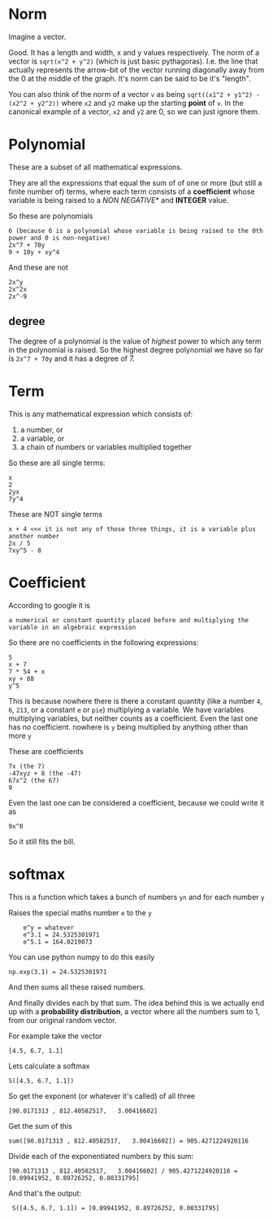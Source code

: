 # Norm

Imagine a vector. 

Good. It has a length and width, x and y values respectively. The norm of a vector is `sqrt(x^2 + y^2)` (which is just basic pythagoras). I.e. the line that actually represents the arrow-bit of the vector running diagonally away from the 0 at the middle of the graph. It's norm can be said to be it's "length". 

You can also think of the norm of a vector `v` as being  `sqrt((x1^2 + y1^2) - (x2^2 + y2^2))` where `x2` and `y2` make up the starting **point** of `v`. In the canonical example of a vector, `x2` and `y2` are 0, so we can just ignore them.

# Polynomial

These are a subset of all mathematical expressions.

They are all the expressions that equal the sum of of one or more (but still a finite number of) terms, where each term consists of a **coefficient** whose variable is being raised to a *NON NEGATIVE** and **INTEGER** value.

So these are polynomials

    6 (because 6 is a polynomial whose variable is being raised to the 0th power and 0 is non-negative)
    2x^7 + 70y
    9 + 10y + xy^4

And these are not

    2x^y
    2x^2x
    2x^-9

## degree

The degree of a polynomial is the value of *highest* power to which any term in the polynomial is raised. So the highest degree polynomial we have so far is `2x^7 + 70y` and it has a degree of 7.
    

# Term

This is any mathematical expression which consists of:

1. a number, or
2. a variable, or
3. a chain of numbers or variables multiplied together

So these are all single terms:

    x
    2
    2yx
    7y^4

These are NOT single terms

    x + 4 <<< it is not any of those three things, it is a variable plus another number
    2x / 5 
    7xy^5 - 8


# Coefficient 

According to google it is

    a numerical or constant quantity placed before and multiplying the variable in an algebraic expression

So there are no coefficients in the following expressions:

    5 
    x + 7
    7 * 54 + x
    xy + 88
    y^5

This is because nowhere there is there a constant quantity (like a number `4`, `6`, `213`, or a constant `e` or `pie`) multiplying a variable. We have variables multiplying variables, but neither counts as a coefficient. Even the last one has no coefficient. nowhere is `y` being multiplied by anything other than more `y`

These are coefficients

    7x (the 7)
    -47xyz + 8 (the -47)
    67x^2 (the 67)
    9

Even the last one can be considered a coefficient, because we could write it as

    9x^0

So it still fits the bill.


# softmax

This is a function which takes a bunch of numbers `yn` and for each number `y`



Raises the special maths number `e` to the `y`

        e^y = whatever
        e^3.1 = 24.5325301971
        e^5.1 = 164.0219073

You can use python numpy to do this easily

    np.exp(3.1) = 24.5325301971

And then sums all these raised numbers. 

And finally divides each by that sum. The idea behind this is we actually end up with a **probability distribution**, a vector where all the numbers sum to 1, from our original random vector.

For example take the vector

    [4.5, 6.7, 1.1]

Lets calculate a softmax

    S([4.5, 6.7, 1.1])

So get the exponent (or whatever it's called) of all three

    [90.0171313 , 812.40582517,   3.00416602]

Get the sum of this

    sum([90.0171313 , 812.40582517,   3.00416602]) = 905.4271224920116

Divide each of the exponentiated numbers by this sum:

    [90.0171313 , 812.40582517,   3.00416602] / 905.4271224920116 = [0.09941952, 0.89726252, 0.00331795]

And that's the output:

     S([4.5, 6.7, 1.1]) = [0.09941952, 0.89726252, 0.00331795]

